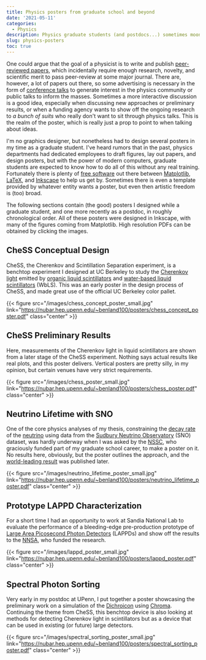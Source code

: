 ```yaml
---
title: Physics posters from graduate school and beyond
date: '2021-05-11'
categories:
  - Physics
description: Physics graduate students (and postdocs...) sometimes moonlight as graphics designers, and these are the results. 
slug: physics-posters
toc: true
---
```


One could argue that the goal of a physicist is to write and publish [peer-reviewed papers](/resume/#publications), which incidentally require enough research, novelty, and scientific merit to pass peer-review at some major journal.
There are, however, a lot of papers out there, so some advertising is necessary in the form of [conference talks](/resume/#conferences) to generate interest in the physics community or public talks to inform the masses.
Sometimes a more interactive discussion is a good idea, especially when discussing new approaches or preliminary results, or when a funding agency wants to show off the ongoing research to _a bunch of suits_ who really don't want to sit through physics talks.
This is the realm of the poster, which is really just a prop to point to when talking about ideas.

I'm no graphics designer, but nonetheless had to design several posters in my time as a graduate student.
I've heard rumors that in the past, physics departments had dedicated employees to draft figures, lay out papers, and design posters, but with the power of modern computers, graduate students are expected to know how to do all of this without any real training. 
Fortunately there is plenty of [free software](https://en.wikipedia.org/wiki/Free_and_open-source_software) out there between [Matplotlib](https://matplotlib.org/), [LaTeX](https://www.latex-project.org/), and [Inkscape](https://inkscape.org/) to help us get by.
Sometimes there is even a template provided by whatever entity wants a poster, but even then artistic freedom is (too) broad.

The following sections contain (the good) posters I designed while a graduate student, and one more recently as a postdoc, in roughly chronological order. 
All of these posters were designed in Inkscape, with many of the figures coming from Matplotlib.
High resolution PDFs can be obtained by clicking the images.

## CheSS Conceptual Design

CheSS, the Cherenkov and Scintillation Separation experiment, is a benchtop experiment I designed at UC Berkeley to study the [Cherenkov light](https://en.wikipedia.org/wiki/Cherenkov_radiation) emitted by [organic liquid scintillators](https://en.wikipedia.org/wiki/Scintillator#Organic_liquids) and [water-based liquid scintillators](https://www.sciencedirect.com/science/article/abs/pii/S0168900211016615) (WbLS).
This was an early poster in the design process of CheSS, and made great use of the official UC Berkeley color pallet.

{{< figure src="/images/chess_concept_poster_small.jpg" link="https://nubar.hep.upenn.edu/~benland100/posters/chess_concept_poster.pdf" class="center" >}}

## CheSS Preliminary Results

Here, measurements of the Cherenkov light in liquid scintillators are shown from a later stage of the CheSS experiment. 
Nothing says actual results like real plots, and this poster delivers.
Vertical posters are pretty silly, in my opinion, but certain venues have very strict requirements.

{{< figure src="/images/chess_poster_small.jpg" link="https://nubar.hep.upenn.edu/~benland100/posters/chess_poster.pdf" class="center" >}}

## Neutrino Lifetime with SNO

One of the core physics analyses of my thesis, constraining the [decay rate](https://en.wikipedia.org/wiki/Particle_decay) of the [neutrino](https://en.wikipedia.org/wiki/Neutrino) using data from the [Sudbury Neutrino Observatory](https://en.wikipedia.org/wiki/Sudbury_Neutrino_Observatory) (SNO) dataset, was hardly underway when I was asked by the [NSSC](https://nssc.berkeley.edu/), who graciously funded part of my graduate school career, to make a poster on it.
No results here, obviously, but the poster outlines the approach, and the [world-leading result](https://doi.org/10.1103/PhysRevD.99.032013) was published later.

{{< figure src="/images/neutrino_lifetime_poster_small.jpg" link="https://nubar.hep.upenn.edu/~benland100/posters/neutrino_lifetime_poster.pdf" class="center" >}}

## Prototype LAPPD Characterization

For a short time I had an opportunity to work at Sandia National Lab to evaluate the performance of a bleeding-edge pre-production prototype of [Large Area Picosecond Photon Detectors](https://incomusa.com/lappd/) (LAPPDs) and show off the results to the [NNSA](https://www.energy.gov/nnsa/national-nuclear-security-administration), who funded the research.

{{< figure src="/images/lappd_poster_small.jpg" link="https://nubar.hep.upenn.edu/~benland100/posters/lappd_poster.pdf" class="center" >}}

## Spectral Photon Sorting

Very early in my postdoc at UPenn, I put together a poster showcasing the preliminary work on a simulation of the [Dichroicon](https://doi.org/10.1103/PhysRevD.101.072002) using [Chroma](/post/2020/12/07/optical-physics-chroma/). Continuing the theme from CheSS, this benchtop device is also looking at methods for detecting Cherenkov light in scintillators but as a device that can be used in existing (or future) large detectors. 

{{< figure src="/images/spectral_sorting_poster_small.jpg" link="https://nubar.hep.upenn.edu/~benland100/posters/spectral_sorting_poster.pdf" class="center" >}}
